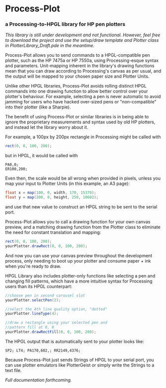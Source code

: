 # Process-Plot
### a Processing-to-HPGL library for HP pen plotters

*This library is still under development and not functional. However, feel free to download the project and use the setup/draw template and Plotter class in PlotterLibrary_Draft.pde in the meantime.*

Process-Plot allows you to send commands to a HPGL-compatible pen plotter, such as the HP 7475a or HP 7550a, using Processing-esque syntax and parameters. Unit-mapping inherent in the library's drawing functions mean that you can draw according to Processing's canvas as per usual, and the output will be mapped to your chosen paper size and Plotter Units.

Unlike other HPGL libraries, Process-Plot avoids rolling distinct HPGL commands into one drawing function to allow better control over your plotter's behaviour. For example, selecting a pen is never automatic to avoid jamming for users who have hacked over-sized pens or "non-compatible" into their plotter (like a Sharpie).

The benefit of using Process-Plot or similar libraries is in being able to ignore the proprietary measurements and syntax used by old HP plotters, and instead let the library worry about it. 

For example, a 100px by 200px rectangle in Processing might be called with

``` java
rect(0, 0, 100, 200);
```

but in HPGL, it would be called with 

```
PA0,0;
ER100,200;
```

Even then, the scale would be all wrong when provided in pixels, unless you map your input to Plotter Units (in this example, an A3 page):

``` java
float x = map(100, 0, width, 170, 15370);
float y = map(200, 0, height, 250, 10602);
```

and use that new value to construct an HPGL string to be sent to the serial port.

Process-Plot allows you to call a drawing function for your own canvas preview, and a matching drawing function from the Plotter class to eliminate the need for constant translation and mapping:

``` java
rect(0, 0, 100, 200);
yourPlotter.drawRect(0, 0, 100, 200);
```

And now you can use your canvas preview throughout the development process, only needing to boot up your plotter and consume paper + ink when you're ready to draw.

HPGL Library also includes plotter-only functions like selecting a pen and changing fill patterns, which have a more intuitive syntax for Processing users than its HPGL counterpart:

``` java
//choose pen in second carousel slot
yourPlotter.selectPen(2);

//select the 4th line quality option, "dotted"
yourPlotter.lineType(4);

//draw a rectangle using your selected pen and
//pattern fill at 0, 0
yourPlotter.drawRectFill(0, 0, 100, 200);
```

The HPGL output that is automatically sent to your plotter looks like:

```
SP2; LT4; PA170,602,; RR2149,4376;
```

Because Process-Plot just sends Strings of HPGL to your serial port, you can use plotter emulators like PlotterGeist or simply write the Strings to a text file.

*Full documentation forthcoming.*